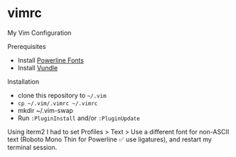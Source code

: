 # vimrc
My Vim Configuration

Prerequisites
- Install [Powerline Fonts](https://github.com/powerline/fonts)
- Install [Vundle](https://github.com/VundleVim/Vundle.vim)

Installation
- clone this repository to `~/.vim`
- `cp ~/.vim/.vimrc ~/.vimrc`
- mkdir ~/.vim-swap
- Run `:PluginInstall` and/or `:PluginUpdate`

Using iterm2 I had to set Profiles > Text > Use a different font for non-ASCII text (Roboto Mono Thin for Powerline ✅ use ligatures), and restart my terminal session.
